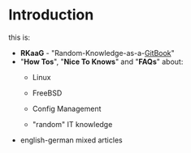 # Introduction

this is:

* **RKaaG** - "Random-Knowledge-as-a-[GitBook](https://www.gitbook.com/ "GitBook")"
* "**How Tos**", "**Nice To Knows**" and "**FAQs**" about:
  * Linux
  * FreeBSD

  * Config Management
  * "random" IT knowledge
* english-german mixed articles



